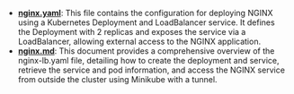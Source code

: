 - [**nginx.yaml**](https://github.com/saimanasak/kubernetes/blob/main/services/loadbalancer/basic-nginx/nginx.yaml): This file contains the configuration for deploying NGINX using a Kubernetes Deployment and LoadBalancer service. It defines the Deployment with 2 replicas and exposes the service via a LoadBalancer, allowing external access to the NGINX application.
- [**nginx.md**](https://github.com/saimanasak/kubernetes/blob/main/services/loadbalancer/basic-nginx/nginx.md): This document provides a comprehensive overview of the nginx-lb.yaml file, detailing how to create the deployment and service, retrieve the service and pod information, and access the NGINX service from outside the cluster using Minikube with a tunnel.